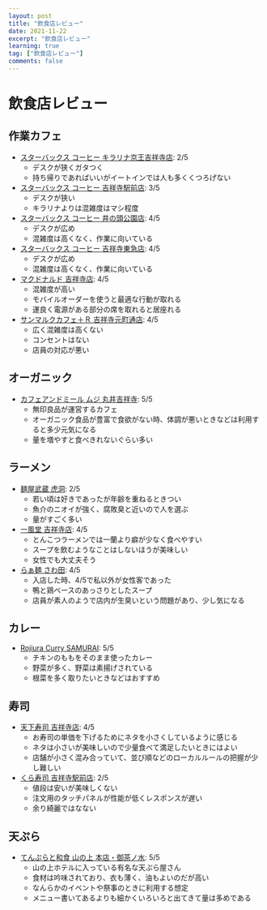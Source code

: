 ```yaml
---
layout: post
title: "飲食店レビュー"
date: 2021-11-22
excerpt: "飲食店レビュー"
learning: true
tag: ["飲食店レビュー"]
comments: false
---
```


# 飲食店レビュー

## 作業カフェ
 - [スターバックス コーヒー キラリナ京王吉祥寺店](https://goo.gl/maps/qbLsiM7TNNhMWkb99): 2/5
   - デスクが狭くガタつく
   - 持ち帰りであればいいがイートインでは人も多くくつろげない
 - [スターバックス コーヒー 吉祥寺駅前店](https://goo.gl/maps/EYNHHiSsMDVaN8HR8): 3/5
   - デスクが狭い
   - キラリナよりは混雑度はマシ程度
 - [スターバックス コーヒー 井の頭公園店](https://goo.gl/maps/VVRFaDj18LZBGgSi7): 4/5
   - デスクが広め
   - 混雑度は高くなく、作業に向いている
 - [スターバックス コーヒー 吉祥寺東急店](https://goo.gl/maps/WjiXVc4gBuRxwUHR9): 4/5
   - デスクが広め
   - 混雑度は高くなく、作業に向いている
 - [マクドナルド 吉祥寺店](https://goo.gl/maps/9FYr5mb4VFy5xV8J9): 4/5
   - 混雑度が高い
   - モバイルオーダーを使うと最適な行動が取れる
   - 運良く電源がある部分の席を取れると居座れる
 - [サンマルクカフェ＋Ｒ 吉祥寺元町通店](https://goo.gl/maps/d9H4DQDv4ZmPz5Mh7): 4/5
   - 広く混雑度は高くない
   - コンセントはない
   - 店員の対応が悪い

## オーガニック
 - [カフェアンドミール ムジ 丸井吉祥寺](https://goo.gl/maps/wyYFMe1jkZtumddE7): 5/5
   - 無印良品が運営するカフェ
   - オーガニック食品が豊富で食欲がない時、体調が悪いときなどは利用すると多少元気になる
   - 量を増やすと食べきれないぐらい多い

## ラーメン
 - [麺屋武蔵 虎洞](https://g.page/634_kodou?share): 2/5
   - 若い頃は好きであったが年齢を重ねるときつい
   - 魚介のニオイが強く、腐敗臭と近いので人を選ぶ
   - 量がすごく多い
 - [一風堂 吉祥寺店](https://goo.gl/maps/C7T7UfDEo2utyXYi9): 4/5
   - とんこつラーメンでは一蘭より癖が少なく食べやすい
   - スープを飲むようなことはしないほうが美味しい
   - 女性でも大丈夫そう
 - [らぁ麺 さわ田](https://tabelog.com/tokyo/A1320/A132001/13256845/): 4/5
   - 入店した時、4/5で私以外が女性客であった
   - 鴨と鶏ベースのあっさりとしたスープ
   - 店員が素人のようで店内が生臭いという問題があり、少し気になる

## カレー
 - [Rojiura Curry SAMURAI](https://goo.gl/maps/D8dNUtP6d8pufYb97): 5/5
   - チキンのももをそのまま使ったカレー
   - 野菜が多く、野菜は素揚げされている
   - 根菜を多く取りたいときなどはおすすめ

## 寿司
 - [天下寿司 吉祥寺店](https://goo.gl/maps/97kgfke4eayE7gVj7): 4/5
   - お寿司の単価を下げるためにネタを小さくしているように感じる
   - ネタは小さいが美味しいので少量食べて満足したいときにはよい
   - 店舗が小さく混み合っていて、並び順などのローカルルールの把握が少し難しい
 - [くら寿司 吉祥寺駅前店](https://goo.gl/maps/EFGP1QA6qE5Rvabg7): 2/5
   - 値段は安いが美味しくない
   - 注文用のタッチパネルが性能が低くレスポンスが遅い
   - 余り綺麗ではなない

## 天ぷら
 - [てんぷらと和食 山の上 本店・御茶ノ水](https://goo.gl/maps/u5QrZtw6KhLD7EDw5): 5/5
   - 山の上ホテルに入っている有名な天ぷら屋さん
   - 食材は吟味されており、衣も薄く、油もよいのだが高い
   - なんらかのイベントや祭事のときに利用する想定
   - メニュー書いてあるよりも細かくいろいろと出てきて量は多めである
